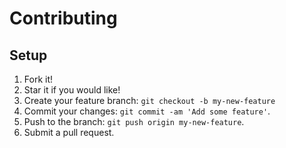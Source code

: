 # Contributing

## Setup
1. Fork it!
2. Star it if you would like!
3. Create your feature branch: `git checkout -b my-new-feature`
4. Commit your changes: `git commit -am 'Add some feature'`.
5. Push to the branch: `git push origin my-new-feature`.
6. Submit a pull request.